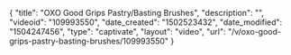 {
    "title": "OXO Good Grips Pastry\/Basting Brushes",
    "description": "",
    "videoid": "109993550",
    "date_created": "1502523432",
    "date_modified": "1504247456",
    "type": "captivate",
    "layout": "video",
    "url": "\/v\/oxo-good-grips-pastry-basting-brushes\/109993550"
}